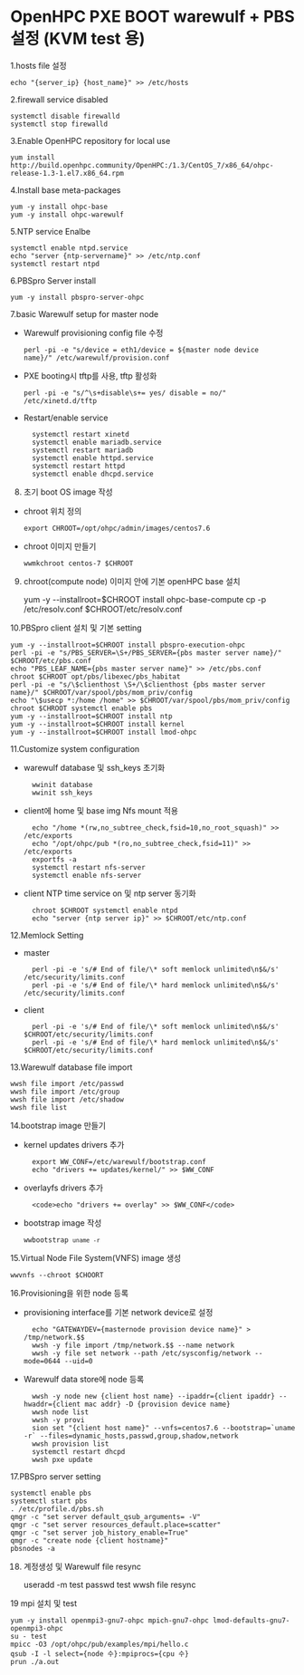 OpenHPC PXE BOOT warewulf + PBS 설정 (KVM test 용)
==================================
1.hosts file 설정

    echo "{server_ip} {host_name}" >> /etc/hosts

2.firewall service disabled

    systemctl disable firewalld
    systemctl stop firewalld

3.Enable OpenHPC repository for local use

    yum install http://build.openhpc.community/OpenHPC:/1.3/CentOS_7/x86_64/ohpc-release-1.3-1.el7.x86_64.rpm

4.Install base meta-packages

    yum -y install ohpc-base
    yum -y install ohpc-warewulf

5.NTP service Enalbe

    systemctl enable ntpd.service
    echo "server {ntp-servername}" >> /etc/ntp.conf
    systemctl restart ntpd

6.PBSpro Server install

    yum -y install pbspro-server-ohpc

7.basic Warewulf setup for master node

* Warewulf provisioning config file 수정

    <code>perl -pi -e "s/device = eth1/device = ${master node device name}/" /etc/warewulf/provision.conf</code>

* PXE booting시 tftp를 사용, tftp 활성화

    <code>perl -pi -e "s/^\s+disable\s+= yes/ disable = no/" /etc/xinetd.d/tftp</code>

* Restart/enable service

        systemctl restart xinetd
        systemctl enable mariadb.service
        systemctl restart mariadb
        systemctl enable httpd.service
        systemctl restart httpd
        systemctl enable dhcpd.service

8. 초기 boot OS image 작성

* chroot 위치 정의

    <code>export CHROOT=/opt/ohpc/admin/images/centos7.6</code>

* chroot 이미지 만들기

    <code>wwmkchroot centos-7 $CHROOT</code>

9. chroot(compute node) 이미지 안에 기본 openHPC base 설치

     yum -y --installroot=$CHROOT install ohpc-base-compute
     cp -p /etc/resolv.conf $CHROOT/etc/resolv.conf

10.PBSpro client 설치 및 기본 setting

    yum -y --installroot=$CHROOT install pbspro-execution-ohpc
    perl -pi -e "s/PBS_SERVER=\S+/PBS_SERVER={pbs master server name}/" $CHROOT/etc/pbs.conf
    echo "PBS_LEAF_NAME={pbs master server name}" >> /etc/pbs.conf
    chroot $CHROOT opt/pbs/libexec/pbs_habitat
    perl -pi -e "s/\$clienthost \S+/\$clienthost {pbs master server name}/" $CHROOT/var/spool/pbs/mom_priv/config
    echo "\$usecp *:/home /home" >> $CHROOT/var/spool/pbs/mom_priv/config
    chroot $CHROOT systemctl enable pbs
    yum -y --installroot=$CHROOT install ntp
    yum -y --installroot=$CHROOT install kernel
    yum -y --installroot=$CHROOT install lmod-ohpc

11.Customize system configuration

* warewulf database 및 ssh_keys 초기화

        wwinit database
        wwinit ssh_keys

* client에 home 및 base img Nfs mount 적용

        echo "/home *(rw,no_subtree_check,fsid=10,no_root_squash)" >> /etc/exports
        echo "/opt/ohpc/pub *(ro,no_subtree_check,fsid=11)" >> /etc/exports
        exportfs -a
        systemctl restart nfs-server
        systemctl enable nfs-server

* client NTP time service on 및 ntp server 동기화

        chroot $CHROOT systemctl enable ntpd
        echo "server {ntp server ip}" >> $CHROOT/etc/ntp.conf

12.Memlock Setting

* master

        perl -pi -e 's/# End of file/\* soft memlock unlimited\n$&/s' /etc/security/limits.conf
        perl -pi -e 's/# End of file/\* hard memlock unlimited\n$&/s' /etc/security/limits.conf

* client

        perl -pi -e 's/# End of file/\* soft memlock unlimited\n$&/s' $CHROOT/etc/security/limits.conf
        perl -pi -e 's/# End of file/\* hard memlock unlimited\n$&/s' $CHROOT/etc/security/limits.conf

13.Warewulf database file import

    wwsh file import /etc/passwd
    wwsh file import /etc/group
    wwsh file import /etc/shadow
    wwsh file list

14.bootstrap image 만들기

* kernel updates drivers 추가

        export WW_CONF=/etc/warewulf/bootstrap.conf
        echo "drivers += updates/kernel/" >> $WW_CONF

* overlayfs drivers 추가

        <code>echo "drivers += overlay" >> $WW_CONF</code>

* bootstrap image 작성

    <code>wwbootstrap `uname -r`</code>

15.Virtual Node File System(VNFS) image 생성

    wwvnfs --chroot $CHOORT

16.Provisioning을 위한 node 등록

* provisioning interface를 기본 network device로 설정

        echo "GATEWAYDEV={masternode provision device name}" > /tmp/network.$$
        wwsh -y file import /tmp/network.$$ --name network
        wwsh -y file set network --path /etc/sysconfig/network --mode=0644 --uid=0

* Warewulf data store에 node 등록

        wwsh -y node new {client host name} --ipaddr={client ipaddr} --hwaddr={client mac addr} -D {provision device name}
        wwsh node list
        wwsh -y provi
        sion set "{client host name}" --vnfs=centos7.6 --bootstrap=`uname -r` --files=dynamic_hosts,passwd,group,shadow,network
        wwsh provision list
        systemctl restart dhcpd
        wwsh pxe update

17.PBSpro server setting

    systemctl enable pbs
    systemctl start pbs
    . /etc/profile.d/pbs.sh
    qmgr -c "set server default_qsub_arguments= -V"
    qmgr -c "set server resources_default.place=scatter"
    qmgr -c "set server job_history_enable=True"
    qmgr -c "create node {client hostname}"
    pbsnodes -a

18. 계정생성 및 Warewulf file resync

    useradd -m test
    passwd test
    wwsh file resync

19 mpi 설치 및 test

    yum -y install openmpi3-gnu7-ohpc mpich-gnu7-ohpc lmod-defaults-gnu7-openmpi3-ohpc
    su - test
    mpicc -O3 /opt/ohpc/pub/examples/mpi/hello.c
    qsub -I -l select={node 수}:mpiprocs={cpu 수}
    prun ./a.out